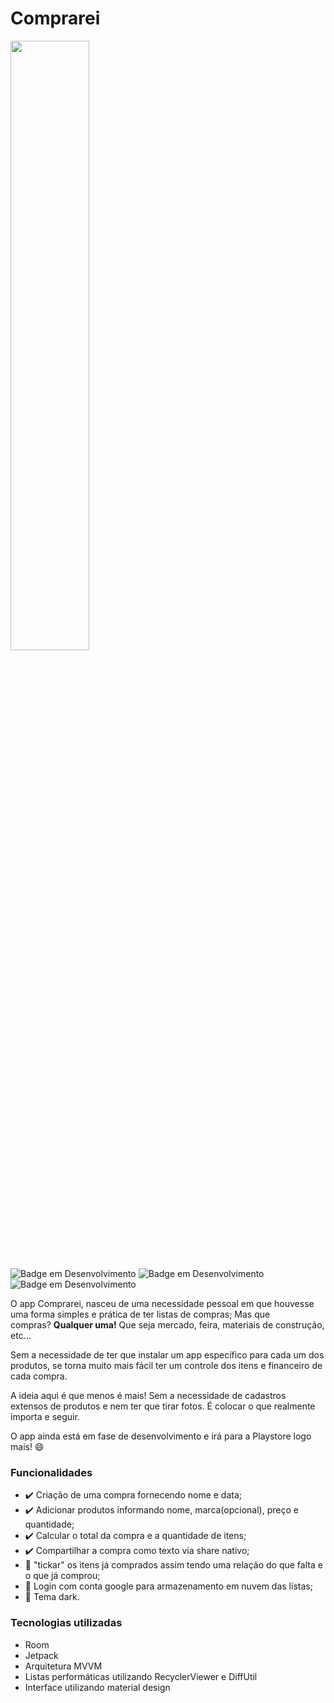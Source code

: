 # Comprarei


<img  src="https://user-images.githubusercontent.com/57013713/146579825-e060aee1-1032-4880-931b-d2b142026753.png" width=50% height=50%>

![Badge em Desenvolvimento](https://img.shields.io/badge/status-em%20desenvolvimento-blue?style=flat) ![Badge em Desenvolvimento](https://img.shields.io/badge/código%20em-kotlin-blueviolet?style=flat) ![Badge em Desenvolvimento](https://img.shields.io/badge/arquitetura-MVVM-sucess?style=flat)

O app Comprarei, nasceu de uma necessidade pessoal em que houvesse uma forma simples e prática de ter listas de compras; 
Mas que compras? **Qualquer uma!** Que seja mercado, feira, materiais de construção, etc...

Sem a necessidade de ter que instalar um app específico para cada um dos produtos, se torna muito mais fácil ter um controle dos itens e financeiro de cada compra.

A ideia aqui é que menos é mais! Sem a necessidade de cadastros extensos de produtos e nem ter que tirar fotos. É colocar o que realmente importa e seguir.

O app ainda está em fase de desenvolvimento e irá para a Playstore logo mais! 😄

### Funcionalidades

- :heavy_check_mark: Criação de uma compra fornecendo nome e data;
- :heavy_check_mark: Adicionar produtos informando nome, marca(opcional), preço e quantidade;
- :heavy_check_mark: Calcular o total da compra e a quantidade de itens;
- :heavy_check_mark: Compartilhar a compra como texto via share nativo;
- :construction: "tickar" os itens já comprados assim tendo uma relação do que falta e o que já comprou;
- :construction: Login com conta google para armazenamento em nuvem das listas;
- :construction: Tema dark.

### Tecnologias utilizadas

- Room
- Jetpack
- Arquitetura MVVM
- Listas performáticas utilizando RecyclerViewer e DiffUtil
- Interface utilizando material design


